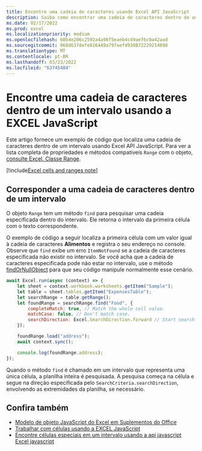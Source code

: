 ```yaml
---
title: Encontre uma cadeia de caracteres usando Excel API JavaScript
description: Saiba como encontrar uma cadeia de caracteres dentro de um intervalo usando Excel API JavaScript.
ms.date: 02/17/2022
ms.prod: excel
ms.localizationpriority: medium
ms.openlocfilehash: 68b4e206c2592a4a96f5eaeb4c49aef6c0a42aad
ms.sourcegitcommit: 968d637defe816449a797aefd930872229214898
ms.translationtype: MT
ms.contentlocale: pt-BR
ms.lasthandoff: 03/23/2022
ms.locfileid: "63745484"
---
```

# <a name="find-a-string-within-a-range-using-the-excel-javascript-api"></a>Encontre uma cadeia de caracteres dentro de um intervalo usando a EXCEL JavaScript

Este artigo fornece um exemplo de código que localiza uma cadeia de caracteres dentro de um intervalo usando Excel API JavaScript. Para ver a lista completa de propriedades e métodos compatíveis `Range` com o objeto, [consulte Excel. Classe Range](/javascript/api/excel/excel.range).

[!include[Excel cells and ranges note](../includes/note-excel-cells-and-ranges.md)]

## <a name="match-a-string-within-a-range"></a>Corresponder a uma cadeia de caracteres dentro de um intervalo

O objeto `Range` tem um método `find` para pesquisar uma cadeia especificada dentro do intervalo. Ele retorna o intervalo da primeira célula com o texto correspondente.

O exemplo de código a seguir localiza a primeira célula com um valor igual à cadeia de caracteres **Alimentos** e registra o seu endereço no console. Observe que `find` exibe um erro `ItemNotFound` se a cadeia de caracteres especificada não existir no intervalo. Se você acha que a cadeia de caracteres especificada pode não estar no intervalo, use o método [findOrNullObject](../develop/application-specific-api-model.md#ornullobject-methods-and-properties) para que seu código manipule normalmente esse cenário.

```js
await Excel.run(async (context) => {
    let sheet = context.workbook.worksheets.getItem("Sample");
    let table = sheet.tables.getItem("ExpensesTable");
    let searchRange = table.getRange();
    let foundRange = searchRange.find("Food", {
        completeMatch: true, // Match the whole cell value.
        matchCase: false, // Don't match case.
        searchDirection: Excel.SearchDirection.forward // Start search at the beginning of the range.
    });

    foundRange.load("address");
    await context.sync();

    console.log(foundRange.address);
});
```

Quando o método `find` é chamado em um intervalo que representa uma única célula, a planilha inteira é pesquisada. A pesquisa começa na célula e segue na direção especificada pelo `SearchCriteria.searchDirection`, envolvendo as extremidades da planilha, se necessário.

## <a name="see-also"></a>Confira também

- [Modelo de objeto JavaScript do Excel em Suplementos do Office](excel-add-ins-core-concepts.md)
- [Trabalhar com células usando a EXCEL JavaScript](excel-add-ins-cells.md)
- [Encontre células especiais em um intervalo usando a api javascript Excel javascript](excel-add-ins-ranges-special-cells.md)
